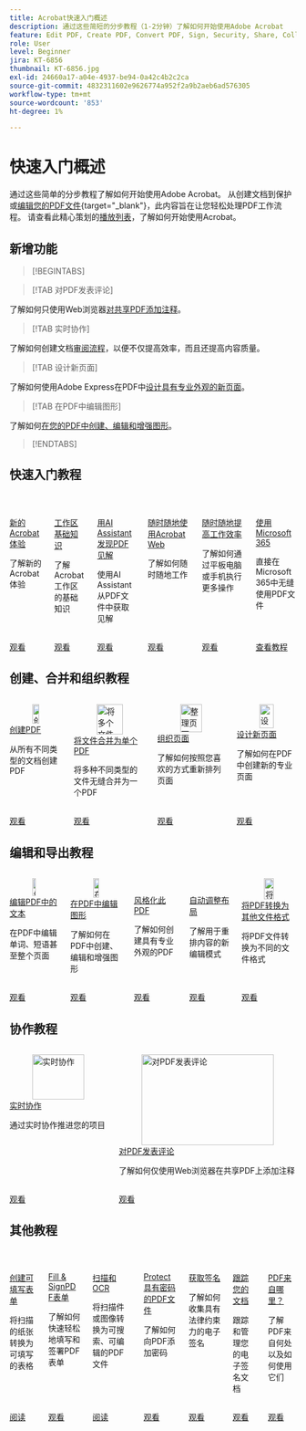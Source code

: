 ```yaml
---
title: Acrobat快速入门概述
description: 通过这些简短的分步教程（1-2分钟）了解如何开始使用Adobe Acrobat
feature: Edit PDF, Create PDF, Convert PDF, Sign, Security, Share, Collaboration, Workspace
role: User
level: Beginner
jira: KT-6856
thumbnail: KT-6856.jpg
exl-id: 24660a17-a04e-4937-be94-0a42c4b2c2ca
source-git-commit: 4832311602e9626774a952f2a9b2aeb6ad576305
workflow-type: tm+mt
source-wordcount: '853'
ht-degree: 1%

---
```


# 快速入门概述

通过这些简单的分步教程了解如何开始使用Adobe Acrobat。 从创建文档到保护或[编辑您的PDF文件](https://www.adobe.com/acrobat/online/pdf-editor.html){target="_blank"}，此内容旨在让您轻松处理PDF工作流程。 请查看此精心策划的[播放列表](https://experienceleague.adobe.com/en/playlists/acrobat-get-started-business-users)，了解如何开始使用Acrobat。

## 新增功能

>[!BEGINTABS]

>[!TAB 对PDF发表评论]

了解如何只使用Web浏览器[对共享PDF添加注释](comment-on-pdf-files.md)。

>[!TAB 实时协作]

了解如何创建文档[审阅流程](collaborate.md)，以便不仅提高效率，而且还提高内容质量。

>[!TAB 设计新页面]

了解如何使用Adobe Express在PDF中[设计具有专业外观的新页面](add-custom-page.md)。

>[!TAB 在PDF中编辑图形]

了解如何[在您的PDF中创建、编辑和增强图形](edit-graphics.md)。

>[!ENDTABS]

## 快速入门教程

<!-- START CARDS HTML - DO NOT MODIFY BY HAND -->
<div class="columns">
    <div class="column is-half-tablet is-half-desktop is-one-third-widescreen" aria-label="New Acrobat experience">
        <div class="card" style="height: 100%; display: flex; flex-direction: column; height: 100%;">
            <div class="card-image">
                <figure class="image x-is-16by9">
                    <a href="https://experienceleague.adobe.com/en/docs/document-cloud-learn/acrobat-learning/getting-started/new-workspace" title="新的Acrobat体验" target="_self" rel="referrer">
                        <img class="is-bordered-r-small" src="https://experienceleague.adobe.com/en/docs/document-cloud-learn/acrobat-learning/getting-started/media_1fd7846c8083ccd0da406c6abf96fe746d9b4539e.png?width=400&format=webply&optimize=medium" alt="新的Acrobat体验"
                             style="width: 100%; aspect-ratio: 16 / 9; object-fit: cover; overflow: hidden; display: block; margin: auto;">
                    </a>
                </figure>
            </div>
            <div class="card-content is-padded-small" style="display: flex; flex-direction: column; flex-grow: 1; justify-content: space-between;">
                <div class="top-card-content">
                    <p class="headline is-size-6 has-text-weight-bold">
                        <a href="https://experienceleague.adobe.com/en/docs/document-cloud-learn/acrobat-learning/getting-started/new-workspace" target="_self" rel="referrer" title="新的Acrobat体验">新的Acrobat体验</a>
                    </p>
                    <p class="is-size-6">了解新的Acrobat体验</p>
                </div>
                <a href="https://experienceleague.adobe.com/en/docs/document-cloud-learn/acrobat-learning/getting-started/new-workspace" target="_self" rel="referrer" class="spectrum-Button spectrum-Button--outline spectrum-Button--primary spectrum-Button--sizeM" style="align-self: flex-start; margin-top: 1rem;">
                    <span class="spectrum-Button-label has-no-wrap has-text-weight-bold">观看</span>
                </a>
            </div>
        </div>
    </div>
    <div class="column is-half-tablet is-half-desktop is-one-third-widescreen" aria-label="Workspace basics">
        <div class="card" style="height: 100%; display: flex; flex-direction: column; height: 100%;">
            <div class="card-image">
                <figure class="image x-is-16by9">
                    <a href="https://experienceleague.adobe.com/en/docs/document-cloud-learn/acrobat-learning/getting-started/get-to-know-the-acrobat-dc-interface" title="工作区基础知识" target="_self" rel="referrer">
                        <img class="is-bordered-r-small" src="https://experienceleague.adobe.com/en/docs/document-cloud-learn/acrobat-learning/getting-started/media_1829b23b3d26ba9ab2687a87be27ecf1b2adde71e.png?width=400&format=webply&optimize=medium" alt="工作区基础知识"
                             style="width: 100%; aspect-ratio: 16 / 9; object-fit: cover; overflow: hidden; display: block; margin: auto;">
                    </a>
                </figure>
            </div>
            <div class="card-content is-padded-small" style="display: flex; flex-direction: column; flex-grow: 1; justify-content: space-between;">
                <div class="top-card-content">
                    <p class="headline is-size-6 has-text-weight-bold">
                        <a href="https://experienceleague.adobe.com/en/docs/document-cloud-learn/acrobat-learning/getting-started/get-to-know-the-acrobat-dc-interface" target="_self" rel="referrer" title="工作区基础知识">工作区基础知识</a>
                    </p>
                    <p class="is-size-6">了解Acrobat工作区的基础知识</p>
                </div>
                <a href="https://experienceleague.adobe.com/en/docs/document-cloud-learn/acrobat-learning/getting-started/get-to-know-the-acrobat-dc-interface" target="_self" rel="referrer" class="spectrum-Button spectrum-Button--outline spectrum-Button--primary spectrum-Button--sizeM" style="align-self: flex-start; margin-top: 1rem;">
                    <span class="spectrum-Button-label has-no-wrap has-text-weight-bold">观看</span>
                </a>
            </div>
        </div>
    </div>
    <div class="column is-half-tablet is-half-desktop is-one-third-widescreen" aria-label="Discover PDF insights with AI Assistant">
        <div class="card" style="height: 100%; display: flex; flex-direction: column; height: 100%;">
            <div class="card-image">
                <figure class="image x-is-16by9">
                    <a href="https://experienceleague.adobe.com/en/docs/document-cloud-learn/acrobat-learning/getting-started/ai-assistant" title="用AI助手发现PDF见解" target="_self" rel="referrer">
                        <img class="is-bordered-r-small" src="https://experienceleague.adobe.com/en/docs/document-cloud-learn/acrobat-learning/getting-started/media_12db4e53771239c4c355e54868bb8c2d72912cf58.png?width=400&format=webply&optimize=medium" alt="用AI助手发现PDF见解"
                             style="width: 100%; aspect-ratio: 16 / 9; object-fit: cover; overflow: hidden; display: block; margin: auto;">
                    </a>
                </figure>
            </div>
            <div class="card-content is-padded-small" style="display: flex; flex-direction: column; flex-grow: 1; justify-content: space-between;">
                <div class="top-card-content">
                    <p class="headline is-size-6 has-text-weight-bold">
                        <a href="https://experienceleague.adobe.com/en/docs/document-cloud-learn/acrobat-learning/getting-started/ai-assistant" target="_self" rel="referrer" title="用AI助手发现PDF见解">用AI Assistant发现PDF见解</a>
                    </p>
                    <p class="is-size-6">使用AI Assistant从PDF文件中获取见解</p>
                </div>
                <a href="https://experienceleague.adobe.com/en/docs/document-cloud-learn/acrobat-learning/getting-started/ai-assistant" target="_self" rel="referrer" class="spectrum-Button spectrum-Button--outline spectrum-Button--primary spectrum-Button--sizeM" style="align-self: flex-start; margin-top: 1rem;">
                    <span class="spectrum-Button-label has-no-wrap has-text-weight-bold">观看</span>
                </a>
            </div>
        </div>
    </div>
    <div class="column is-half-tablet is-half-desktop is-one-third-widescreen" aria-label="Work anywhere with Acrobat web">
        <div class="card" style="height: 100%; display: flex; flex-direction: column; height: 100%;">
            <div class="card-image">
                <figure class="image x-is-16by9">
                    <a href="https://experienceleague.adobe.com/en/docs/document-cloud-learn/acrobat-learning/getting-started/acrobatweb" title="随时随地使用Acrobat Web" target="_self" rel="referrer">
                        <img class="is-bordered-r-small" src="https://experienceleague.adobe.com/en/docs/document-cloud-learn/acrobat-learning/getting-started/media_1bfcf9b6746a553be3bae3718499df7f83847b637.png?width=400&format=webply&optimize=medium" alt="随时随地使用Acrobat Web"
                             style="width: 100%; aspect-ratio: 16 / 9; object-fit: cover; overflow: hidden; display: block; margin: auto;">
                    </a>
                </figure>
            </div>
            <div class="card-content is-padded-small" style="display: flex; flex-direction: column; flex-grow: 1; justify-content: space-between;">
                <div class="top-card-content">
                    <p class="headline is-size-6 has-text-weight-bold">
                        <a href="https://experienceleague.adobe.com/en/docs/document-cloud-learn/acrobat-learning/getting-started/acrobatweb" target="_self" rel="referrer" title="随时随地使用Acrobat Web">随时随地使用Acrobat Web</a>
                    </p>
                    <p class="is-size-6">了解如何随时随地工作</p>
                </div>
                <a href="https://experienceleague.adobe.com/en/docs/document-cloud-learn/acrobat-learning/getting-started/acrobatweb" target="_self" rel="referrer" class="spectrum-Button spectrum-Button--outline spectrum-Button--primary spectrum-Button--sizeM" style="align-self: flex-start; margin-top: 1rem;">
                    <span class="spectrum-Button-label has-no-wrap has-text-weight-bold">观看</span>
                </a>
            </div>
        </div>
    </div>
    <div class="column is-half-tablet is-half-desktop is-one-third-widescreen" aria-label="Productivity on the go">
        <div class="card" style="height: 100%; display: flex; flex-direction: column; height: 100%;">
            <div class="card-image">
                <figure class="image x-is-16by9">
                    <a href="https://experienceleague.adobe.com/en/docs/document-cloud-learn/acrobat-learning/getting-started/productivity" title="随时随地提高工作效率" target="_self" rel="referrer">
                        <img class="is-bordered-r-small" src="https://experienceleague.adobe.com/en/docs/document-cloud-learn/acrobat-learning/getting-started/media_1baac857c8ccc7eb8f0af7c27bd123772b2d5cac4.png?width=400&format=webply&optimize=medium" alt="随时随地提高工作效率"
                             style="width: 100%; aspect-ratio: 16 / 9; object-fit: cover; overflow: hidden; display: block; margin: auto;">
                    </a>
                </figure>
            </div>
            <div class="card-content is-padded-small" style="display: flex; flex-direction: column; flex-grow: 1; justify-content: space-between;">
                <div class="top-card-content">
                    <p class="headline is-size-6 has-text-weight-bold">
                        <a href="https://experienceleague.adobe.com/en/docs/document-cloud-learn/acrobat-learning/getting-started/productivity" target="_self" rel="referrer" title="随时随地提高工作效率">随时随地提高工作效率</a>
                    </p>
                    <p class="is-size-6">了解如何通过平板电脑或手机执行更多操作</p>
                </div>
                <a href="https://experienceleague.adobe.com/en/docs/document-cloud-learn/acrobat-learning/getting-started/productivity" target="_self" rel="referrer" class="spectrum-Button spectrum-Button--outline spectrum-Button--primary spectrum-Button--sizeM" style="align-self: flex-start; margin-top: 1rem;">
                    <span class="spectrum-Button-label has-no-wrap has-text-weight-bold">观看</span>
                </a>
            </div>
        </div>
    </div>
    <div class="column is-half-tablet is-half-desktop is-one-third-widescreen" aria-label="Work with Microsoft 365">
        <div class="card" style="height: 100%; display: flex; flex-direction: column; height: 100%;">
            <div class="card-image">
                <figure class="image x-is-16by9">
                    <a href="https://experienceleague.adobe.com/en/docs/document-cloud-learn/acrobat-learning/integrations/integrate-overview#microsoft" title="使用Microsoft 365" target="_self" rel="referrer">
                        <img class="is-bordered-r-small" src="https://experienceleague.adobe.com/en/docs/document-cloud-learn/acrobat-learning/getting-started/media_1e715d1ec959dc755a27cab94e21039372673afac.png?width=400&format=webply&optimize=medium" alt="使用Microsoft 365"
                             style="width: 100%; aspect-ratio: 16 / 9; object-fit: cover; overflow: hidden; display: block; margin: auto;">
                    </a>
                </figure>
            </div>
            <div class="card-content is-padded-small" style="display: flex; flex-direction: column; flex-grow: 1; justify-content: space-between;">
                <div class="top-card-content">
                    <p class="headline is-size-6 has-text-weight-bold">
                        <a href="https://experienceleague.adobe.com/en/docs/document-cloud-learn/acrobat-learning/integrations/integrate-overview#microsoft" target="_self" rel="referrer" title="使用Microsoft 365">使用Microsoft 365</a>
                    </p>
                    <p class="is-size-6">直接在Microsoft 365中无缝使用PDF文件</p>
                </div>
                <a href="https://experienceleague.adobe.com/en/docs/document-cloud-learn/acrobat-learning/integrations/integrate-overview#microsoft" target="_self" rel="referrer" class="spectrum-Button spectrum-Button--outline spectrum-Button--primary spectrum-Button--sizeM" style="align-self: flex-start; margin-top: 1rem;">
                    <span class="spectrum-Button-label has-no-wrap has-text-weight-bold">查看教程</span>
                </a>
            </div>
        </div>
    </div>
</div>
<!-- END CARDS HTML - DO NOT MODIFY BY HAND -->

## 创建、合并和组织教程

<!-- START CARDS HTML - DO NOT MODIFY BY HAND -->
<div class="columns">
    <div class="column is-half-tablet is-half-desktop is-one-third-widescreen" aria-label="Create a PDF">
        <div class="card" style="height: 100%; display: flex; flex-direction: column; height: 100%;">
            <div class="card-image">
                <figure class="image x-is-16by9">
                    <a href="https://experienceleague.adobe.com/en/docs/document-cloud-learn/acrobat-learning/getting-started/create-pdf" title="创建PDF" target="_self" rel="referrer">
                        <img class="is-bordered-r-small" src="https://experienceleague.adobe.com/en/docs/document-cloud-learn/acrobat-learning/getting-started/media_16f0a3abd52647334bb64fdf140cf94afd63188d2.png?width=400&format=webply&optimize=medium" alt="创建PDF"
                             style="width: 100%; aspect-ratio: 16 / 9; object-fit: cover; overflow: hidden; display: block; margin: auto;">
                    </a>
                </figure>
            </div>
            <div class="card-content is-padded-small" style="display: flex; flex-direction: column; flex-grow: 1; justify-content: space-between;">
                <div class="top-card-content">
                    <p class="headline is-size-6 has-text-weight-bold">
                        <a href="https://experienceleague.adobe.com/en/docs/document-cloud-learn/acrobat-learning/getting-started/create-pdf" target="_self" rel="referrer" title="创建PDF">创建PDF</a>
                    </p>
                    <p class="is-size-6">从所有不同类型的文档创建PDF</p>
                </div>
                <a href="https://experienceleague.adobe.com/en/docs/document-cloud-learn/acrobat-learning/getting-started/create-pdf" target="_self" rel="referrer" class="spectrum-Button spectrum-Button--outline spectrum-Button--primary spectrum-Button--sizeM" style="align-self: flex-start; margin-top: 1rem;">
                    <span class="spectrum-Button-label has-no-wrap has-text-weight-bold">观看</span>
                </a>
            </div>
        </div>
    </div>
    <div class="column is-half-tablet is-half-desktop is-one-third-widescreen" aria-label="Combine files into a single PDF">
        <div class="card" style="height: 100%; display: flex; flex-direction: column; height: 100%;">
            <div class="card-image">
                <figure class="image x-is-16by9">
                    <a href="https://experienceleague.adobe.com/en/docs/document-cloud-learn/acrobat-learning/getting-started/combine-to-pdf" title="将多个文件合并为单个PDF" target="_self" rel="referrer">
                        <img class="is-bordered-r-small" src="https://experienceleague.adobe.com/en/docs/document-cloud-learn/acrobat-learning/getting-started/media_11be639aeee441f5b0e2b4900730339cd1798a4b9.png?width=400&format=webply&optimize=medium" alt="将多个文件合并为单个PDF"
                             style="width: 100%; aspect-ratio: 16 / 9; object-fit: cover; overflow: hidden; display: block; margin: auto;">
                    </a>
                </figure>
            </div>
            <div class="card-content is-padded-small" style="display: flex; flex-direction: column; flex-grow: 1; justify-content: space-between;">
                <div class="top-card-content">
                    <p class="headline is-size-6 has-text-weight-bold">
                        <a href="https://experienceleague.adobe.com/en/docs/document-cloud-learn/acrobat-learning/getting-started/combine-to-pdf" target="_self" rel="referrer" title="将多个文件合并为单个PDF">将文件合并为单个PDF</a>
                    </p>
                    <p class="is-size-6">将多种不同类型的文件无缝合并为一个PDF</p>
                </div>
                <a href="https://experienceleague.adobe.com/en/docs/document-cloud-learn/acrobat-learning/getting-started/combine-to-pdf" target="_self" rel="referrer" class="spectrum-Button spectrum-Button--outline spectrum-Button--primary spectrum-Button--sizeM" style="align-self: flex-start; margin-top: 1rem;">
                    <span class="spectrum-Button-label has-no-wrap has-text-weight-bold">观看</span>
                </a>
            </div>
        </div>
    </div>
    <div class="column is-half-tablet is-half-desktop is-one-third-widescreen" aria-label="Organize pages">
        <div class="card" style="height: 100%; display: flex; flex-direction: column; height: 100%;">
            <div class="card-image">
                <figure class="image x-is-16by9">
                    <a href="https://experienceleague.adobe.com/en/docs/document-cloud-learn/acrobat-learning/getting-started/organize" title="整理页面" target="_self" rel="referrer">
                        <img class="is-bordered-r-small" src="https://experienceleague.adobe.com/en/docs/document-cloud-learn/acrobat-learning/getting-started/media_17e55bdc9d65c0ae578fd3d6d32d1eb3bf3719714.png?width=400&format=webply&optimize=medium" alt="整理页面"
                             style="width: 100%; aspect-ratio: 16 / 9; object-fit: cover; overflow: hidden; display: block; margin: auto;">
                    </a>
                </figure>
            </div>
            <div class="card-content is-padded-small" style="display: flex; flex-direction: column; flex-grow: 1; justify-content: space-between;">
                <div class="top-card-content">
                    <p class="headline is-size-6 has-text-weight-bold">
                        <a href="https://experienceleague.adobe.com/en/docs/document-cloud-learn/acrobat-learning/getting-started/organize" target="_self" rel="referrer" title="整理页面">组织页面</a>
                    </p>
                    <p class="is-size-6">了解如何按照您喜欢的方式重新排列页面</p>
                </div>
                <a href="https://experienceleague.adobe.com/en/docs/document-cloud-learn/acrobat-learning/getting-started/organize" target="_self" rel="referrer" class="spectrum-Button spectrum-Button--outline spectrum-Button--primary spectrum-Button--sizeM" style="align-self: flex-start; margin-top: 1rem;">
                    <span class="spectrum-Button-label has-no-wrap has-text-weight-bold">观看</span>
                </a>
            </div>
        </div>
    </div>
    <div class="column is-half-tablet is-half-desktop is-one-third-widescreen" aria-label="Design a new page">
        <div class="card" style="height: 100%; display: flex; flex-direction: column; height: 100%;">
            <div class="card-image">
                <figure class="image x-is-16by9">
                    <a href="https://experienceleague.adobe.com/en/docs/document-cloud-learn/acrobat-learning/getting-started/add-custom-page" title="设计新页面" target="_self" rel="referrer">
                        <img class="is-bordered-r-small" src="https://experienceleague.adobe.com/en/docs/document-cloud-learn/acrobat-learning/getting-started/media_1f048322a16c3f2b9762347f0ea4e90b24dcd279e.png?width=400&format=webply&optimize=medium" alt="设计新页面"
                             style="width: 100%; aspect-ratio: 16 / 9; object-fit: cover; overflow: hidden; display: block; margin: auto;">
                    </a>
                </figure>
            </div>
            <div class="card-content is-padded-small" style="display: flex; flex-direction: column; flex-grow: 1; justify-content: space-between;">
                <div class="top-card-content">
                    <p class="headline is-size-6 has-text-weight-bold">
                        <a href="https://experienceleague.adobe.com/en/docs/document-cloud-learn/acrobat-learning/getting-started/add-custom-page" target="_self" rel="referrer" title="设计新页面">设计新页面</a>
                    </p>
                    <p class="is-size-6">了解如何在PDF中创建新的专业页面</p>
                </div>
                <a href="https://experienceleague.adobe.com/en/docs/document-cloud-learn/acrobat-learning/getting-started/add-custom-page" target="_self" rel="referrer" class="spectrum-Button spectrum-Button--outline spectrum-Button--primary spectrum-Button--sizeM" style="align-self: flex-start; margin-top: 1rem;">
                    <span class="spectrum-Button-label has-no-wrap has-text-weight-bold">观看</span>
                </a>
            </div>
        </div>
    </div>
</div>
<!-- END CARDS HTML - DO NOT MODIFY BY HAND -->

## 编辑和导出教程

<!-- START CARDS HTML - DO NOT MODIFY BY HAND -->
<div class="columns">
    <div class="column is-half-tablet is-half-desktop is-one-third-widescreen" aria-label="Edit text in a PDF">
        <div class="card" style="height: 100%; display: flex; flex-direction: column; height: 100%;">
            <div class="card-image">
                <figure class="image x-is-16by9">
                    <a href="https://experienceleague.adobe.com/en/docs/document-cloud-learn/acrobat-learning/getting-started/edit-pdf" title="编辑PDF中的文本" target="_self" rel="referrer">
                        <img class="is-bordered-r-small" src="https://experienceleague.adobe.com/en/docs/document-cloud-learn/acrobat-learning/getting-started/media_13401767164ccbafc5bcc35d34d2334fc961255e1.png?width=400&format=webply&optimize=medium" alt="编辑PDF中的文本"
                             style="width: 100%; aspect-ratio: 16 / 9; object-fit: cover; overflow: hidden; display: block; margin: auto;">
                    </a>
                </figure>
            </div>
            <div class="card-content is-padded-small" style="display: flex; flex-direction: column; flex-grow: 1; justify-content: space-between;">
                <div class="top-card-content">
                    <p class="headline is-size-6 has-text-weight-bold">
                        <a href="https://experienceleague.adobe.com/en/docs/document-cloud-learn/acrobat-learning/getting-started/edit-pdf" target="_self" rel="referrer" title="编辑PDF中的文本">编辑PDF中的文本</a>
                    </p>
                    <p class="is-size-6">在PDF中编辑单词、短语甚至整个页面</p>
                </div>
                <a href="https://experienceleague.adobe.com/en/docs/document-cloud-learn/acrobat-learning/getting-started/edit-pdf" target="_self" rel="referrer" class="spectrum-Button spectrum-Button--outline spectrum-Button--primary spectrum-Button--sizeM" style="align-self: flex-start; margin-top: 1rem;">
                    <span class="spectrum-Button-label has-no-wrap has-text-weight-bold">观看</span>
                </a>
            </div>
        </div>
    </div>
    <div class="column is-half-tablet is-half-desktop is-one-third-widescreen" aria-label="Edit graphics in a PDF">
        <div class="card" style="height: 100%; display: flex; flex-direction: column; height: 100%;">
            <div class="card-image">
                <figure class="image x-is-16by9">
                    <a href="https://experienceleague.adobe.com/en/docs/document-cloud-learn/acrobat-learning/getting-started/edit-graphics" title="在PDF中编辑图形" target="_self" rel="referrer">
                        <img class="is-bordered-r-small" src="https://experienceleague.adobe.com/en/docs/document-cloud-learn/acrobat-learning/getting-started/media_10cbcb294cdbd62dc9d8f6b2f5f5f160782370141.png?width=400&format=webply&optimize=medium" alt="在PDF中编辑图形"
                             style="width: 100%; aspect-ratio: 16 / 9; object-fit: cover; overflow: hidden; display: block; margin: auto;">
                    </a>
                </figure>
            </div>
            <div class="card-content is-padded-small" style="display: flex; flex-direction: column; flex-grow: 1; justify-content: space-between;">
                <div class="top-card-content">
                    <p class="headline is-size-6 has-text-weight-bold">
                        <a href="https://experienceleague.adobe.com/en/docs/document-cloud-learn/acrobat-learning/getting-started/edit-graphics" target="_self" rel="referrer" title="在PDF中编辑图形">在PDF中编辑图形</a>
                    </p>
                    <p class="is-size-6">了解如何在PDF中创建、编辑和增强图形</p>
                </div>
                <a href="https://experienceleague.adobe.com/en/docs/document-cloud-learn/acrobat-learning/getting-started/edit-graphics" target="_self" rel="referrer" class="spectrum-Button spectrum-Button--outline spectrum-Button--primary spectrum-Button--sizeM" style="align-self: flex-start; margin-top: 1rem;">
                    <span class="spectrum-Button-label has-no-wrap has-text-weight-bold">观看</span>
                </a>
            </div>
        </div>
    </div>
    <div class="column is-half-tablet is-half-desktop is-one-third-widescreen" aria-label="Stylize this PDF">
        <div class="card" style="height: 100%; display: flex; flex-direction: column; height: 100%;">
            <div class="card-image">
                <figure class="image x-is-16by9">
                    <a href="https://experienceleague.adobe.com/en/docs/document-cloud-learn/acrobat-learning/getting-started/stylize-this-pdf" title="设置此PDF的风格" target="_self" rel="referrer">
                        <img class="is-bordered-r-small" src="https://experienceleague.adobe.com/en/docs/document-cloud-learn/acrobat-learning/getting-started/media_199eeb70612b1e3f04c00cbe3ebf7f4cc2016bcef.png?width=400&format=webply&optimize=medium" alt="设置此PDF的风格"
                             style="width: 100%; aspect-ratio: 16 / 9; object-fit: cover; overflow: hidden; display: block; margin: auto;">
                    </a>
                </figure>
            </div>
            <div class="card-content is-padded-small" style="display: flex; flex-direction: column; flex-grow: 1; justify-content: space-between;">
                <div class="top-card-content">
                    <p class="headline is-size-6 has-text-weight-bold">
                        <a href="https://experienceleague.adobe.com/en/docs/document-cloud-learn/acrobat-learning/getting-started/stylize-this-pdf" target="_self" rel="referrer" title="设置此PDF的风格">风格化此PDF</a>
                    </p>
                    <p class="is-size-6">了解如何创建具有专业外观的PDF</p>
                </div>
                <a href="https://experienceleague.adobe.com/en/docs/document-cloud-learn/acrobat-learning/getting-started/stylize-this-pdf" target="_self" rel="referrer" class="spectrum-Button spectrum-Button--outline spectrum-Button--primary spectrum-Button--sizeM" style="align-self: flex-start; margin-top: 1rem;">
                    <span class="spectrum-Button-label has-no-wrap has-text-weight-bold">观看</span>
                </a>
            </div>
        </div>
    </div>
    <div class="column is-half-tablet is-half-desktop is-one-third-widescreen" aria-label="Auto-adjust layout">
        <div class="card" style="height: 100%; display: flex; flex-direction: column; height: 100%;">
            <div class="card-image">
                <figure class="image x-is-16by9">
                    <a href="https://experienceleague.adobe.com/en/docs/document-cloud-learn/acrobat-learning/getting-started/auto-adjust-layout" title="自动调整布局" target="_self" rel="referrer">
                        <img class="is-bordered-r-small" src="https://experienceleague.adobe.com/en/docs/document-cloud-learn/acrobat-learning/getting-started/media_1072b7b70b16efa68b4bd6bbc2152a4dd90bd6dfb.png?width=400&format=webply&optimize=medium" alt="自动调整布局"
                             style="width: 100%; aspect-ratio: 16 / 9; object-fit: cover; overflow: hidden; display: block; margin: auto;">
                    </a>
                </figure>
            </div>
            <div class="card-content is-padded-small" style="display: flex; flex-direction: column; flex-grow: 1; justify-content: space-between;">
                <div class="top-card-content">
                    <p class="headline is-size-6 has-text-weight-bold">
                        <a href="https://experienceleague.adobe.com/en/docs/document-cloud-learn/acrobat-learning/getting-started/auto-adjust-layout" target="_self" rel="referrer" title="自动调整布局">自动调整布局</a>
                    </p>
                    <p class="is-size-6">了解用于重排内容的新编辑模式</p>
                </div>
                <a href="https://experienceleague.adobe.com/en/docs/document-cloud-learn/acrobat-learning/getting-started/auto-adjust-layout" target="_self" rel="referrer" class="spectrum-Button spectrum-Button--outline spectrum-Button--primary spectrum-Button--sizeM" style="align-self: flex-start; margin-top: 1rem;">
                    <span class="spectrum-Button-label has-no-wrap has-text-weight-bold">观看</span>
                </a>
            </div>
        </div>
    </div>
    <div class="column is-half-tablet is-half-desktop is-one-third-widescreen" aria-label="Convert PDF to different file formats">
        <div class="card" style="height: 100%; display: flex; flex-direction: column; height: 100%;">
            <div class="card-image">
                <figure class="image x-is-16by9">
                    <a href="https://experienceleague.adobe.com/en/docs/document-cloud-learn/acrobat-learning/getting-started/export-pdf" title="将PDF转换为其他文件格式" target="_self" rel="referrer">
                        <img class="is-bordered-r-small" src="https://experienceleague.adobe.com/en/docs/document-cloud-learn/acrobat-learning/getting-started/media_16383696f2610f1419050df7dca0b9dc77b94f836.png?width=400&format=webply&optimize=medium" alt="将PDF转换为其他文件格式"
                             style="width: 100%; aspect-ratio: 16 / 9; object-fit: cover; overflow: hidden; display: block; margin: auto;">
                    </a>
                </figure>
            </div>
            <div class="card-content is-padded-small" style="display: flex; flex-direction: column; flex-grow: 1; justify-content: space-between;">
                <div class="top-card-content">
                    <p class="headline is-size-6 has-text-weight-bold">
                        <a href="https://experienceleague.adobe.com/en/docs/document-cloud-learn/acrobat-learning/getting-started/export-pdf" target="_self" rel="referrer" title="将PDF转换为其他文件格式">将PDF转换为其他文件格式</a>
                    </p>
                    <p class="is-size-6">将PDF文件转换为不同的文件格式</p>
                </div>
                <a href="https://experienceleague.adobe.com/en/docs/document-cloud-learn/acrobat-learning/getting-started/export-pdf" target="_self" rel="referrer" class="spectrum-Button spectrum-Button--outline spectrum-Button--primary spectrum-Button--sizeM" style="align-self: flex-start; margin-top: 1rem;">
                    <span class="spectrum-Button-label has-no-wrap has-text-weight-bold">观看</span>
                </a>
            </div>
        </div>
    </div>
</div>
<!-- END CARDS HTML - DO NOT MODIFY BY HAND -->

## 协作教程

<!-- START CARDS HTML - DO NOT MODIFY BY HAND -->
<div class="columns">
    <div class="column is-half-tablet is-half-desktop is-one-third-widescreen" aria-label="Collaborate in real time">
        <div class="card" style="height: 100%; display: flex; flex-direction: column; height: 100%;">
            <div class="card-image">
                <figure class="image x-is-16by9">
                    <a href="https://experienceleague.adobe.com/en/docs/document-cloud-learn/acrobat-learning/getting-started/collaborate" title="实时协作" target="_self" rel="referrer">
                        <img class="is-bordered-r-small" src="https://experienceleague.adobe.com/en/docs/document-cloud-learn/acrobat-learning/getting-started/media_1f5dd20f4df4fb7d2f5c80653268baf61e708a449.png?width=400&format=webply&optimize=medium" alt="实时协作"
                             style="width: 100%; aspect-ratio: 16 / 9; object-fit: cover; overflow: hidden; display: block; margin: auto;">
                    </a>
                </figure>
            </div>
            <div class="card-content is-padded-small" style="display: flex; flex-direction: column; flex-grow: 1; justify-content: space-between;">
                <div class="top-card-content">
                    <p class="headline is-size-6 has-text-weight-bold">
                        <a href="https://experienceleague.adobe.com/en/docs/document-cloud-learn/acrobat-learning/getting-started/collaborate" target="_self" rel="referrer" title="实时协作">实时协作</a>
                    </p>
                    <p class="is-size-6">通过实时协作推进您的项目</p>
                </div>
                <a href="https://experienceleague.adobe.com/en/docs/document-cloud-learn/acrobat-learning/getting-started/collaborate" target="_self" rel="referrer" class="spectrum-Button spectrum-Button--outline spectrum-Button--primary spectrum-Button--sizeM" style="align-self: flex-start; margin-top: 1rem;">
                    <span class="spectrum-Button-label has-no-wrap has-text-weight-bold">观看</span>
                </a>
            </div>
        </div>
    </div>
    <div class="column is-half-tablet is-half-desktop is-one-third-widescreen" aria-label="Comment on a PDF">
        <div class="card" style="height: 100%; display: flex; flex-direction: column; height: 100%;">
            <div class="card-image">
                <figure class="image x-is-16by9">
                    <a href="https://experienceleague.adobe.com/en/docs/document-cloud-learn/acrobat-learning/getting-started/comment-on-pdf-files" title="对PDF发表评论" target="_self" rel="referrer">
                        <img class="is-bordered-r-small" src="https://experienceleague.adobe.com/en/docs/document-cloud-learn/acrobat-learning/getting-started/media_116d7c4b645e8d4c4e4645df9cb83a36501431471.png?width=400&format=webply&optimize=medium" alt="对PDF发表评论"
                             style="width: 100%; aspect-ratio: 16 / 9; object-fit: cover; overflow: hidden; display: block; margin: auto;">
                    </a>
                </figure>
            </div>
            <div class="card-content is-padded-small" style="display: flex; flex-direction: column; flex-grow: 1; justify-content: space-between;">
                <div class="top-card-content">
                    <p class="headline is-size-6 has-text-weight-bold">
                        <a href="https://experienceleague.adobe.com/en/docs/document-cloud-learn/acrobat-learning/getting-started/comment-on-pdf-files" target="_self" rel="referrer" title="对PDF发表评论">对PDF发表评论</a>
                    </p>
                    <p class="is-size-6">了解如何仅使用Web浏览器在共享PDF上添加注释</p>
                </div>
                <a href="https://experienceleague.adobe.com/en/docs/document-cloud-learn/acrobat-learning/getting-started/comment-on-pdf-files" target="_self" rel="referrer" class="spectrum-Button spectrum-Button--outline spectrum-Button--primary spectrum-Button--sizeM" style="align-self: flex-start; margin-top: 1rem;">
                    <span class="spectrum-Button-label has-no-wrap has-text-weight-bold">观看</span>
                </a>
            </div>
        </div>
    </div>
</div>
<!-- END CARDS HTML - DO NOT MODIFY BY HAND -->

## 其他教程

<!-- START CARDS HTML - DO NOT MODIFY BY HAND -->
<div class="columns">
    <div class="column is-half-tablet is-half-desktop is-one-third-widescreen" aria-label="Create fillable forms">
        <div class="card" style="height: 100%; display: flex; flex-direction: column; height: 100%;">
            <div class="card-image">
                <figure class="image x-is-16by9">
                    <a href="https://experienceleague.adobe.com/en/docs/document-cloud-learn/acrobat-learning/getting-started/create-fillable-forms" title="创建可填写表单" target="_self" rel="referrer">
                        <img class="is-bordered-r-small" src="https://experienceleague.adobe.com/en/docs/document-cloud-learn/acrobat-learning/getting-started/media_109411f58bacd579c020661fd7f6577ed63726aef.png?width=400&format=webply&optimize=medium" alt="创建可填写表单"
                             style="width: 100%; aspect-ratio: 16 / 9; object-fit: cover; overflow: hidden; display: block; margin: auto;">
                    </a>
                </figure>
            </div>
            <div class="card-content is-padded-small" style="display: flex; flex-direction: column; flex-grow: 1; justify-content: space-between;">
                <div class="top-card-content">
                    <p class="headline is-size-6 has-text-weight-bold">
                        <a href="https://experienceleague.adobe.com/en/docs/document-cloud-learn/acrobat-learning/getting-started/create-fillable-forms" target="_self" rel="referrer" title="创建可填写表单">创建可填写表单</a>
                    </p>
                    <p class="is-size-6">将扫描的纸张转换为可填写的表格</p>
                </div>
                <a href="https://experienceleague.adobe.com/en/docs/document-cloud-learn/acrobat-learning/getting-started/create-fillable-forms" target="_self" rel="referrer" class="spectrum-Button spectrum-Button--outline spectrum-Button--primary spectrum-Button--sizeM" style="align-self: flex-start; margin-top: 1rem;">
                    <span class="spectrum-Button-label has-no-wrap has-text-weight-bold">阅读</span>
                </a>
            </div>
        </div>
    </div>
    <div class="column is-half-tablet is-half-desktop is-one-third-widescreen" aria-label="Fill & Sign a PDF form">
        <div class="card" style="height: 100%; display: flex; flex-direction: column; height: 100%;">
            <div class="card-image">
                <figure class="image x-is-16by9">
                    <a href="https://experienceleague.adobe.com/en/docs/document-cloud-learn/acrobat-learning/getting-started/fill-and-sign" title="Fill &amp; SignPDF表单" target="_self" rel="referrer">
                        <img class="is-bordered-r-small" src="https://experienceleague.adobe.com/en/docs/document-cloud-learn/acrobat-learning/getting-started/media_1e8d0607bd61f9cf6a5781801e8e075019fa10ce8.png?width=400&format=webply&optimize=medium" alt="Fill &amp; SignPDF表单"
                             style="width: 100%; aspect-ratio: 16 / 9; object-fit: cover; overflow: hidden; display: block; margin: auto;">
                    </a>
                </figure>
            </div>
            <div class="card-content is-padded-small" style="display: flex; flex-direction: column; flex-grow: 1; justify-content: space-between;">
                <div class="top-card-content">
                    <p class="headline is-size-6 has-text-weight-bold">
                        <a href="https://experienceleague.adobe.com/en/docs/document-cloud-learn/acrobat-learning/getting-started/fill-and-sign" target="_self" rel="referrer" title="Fill &amp; SignPDF表单">Fill &amp; SignPDF表单</a>
                    </p>
                    <p class="is-size-6">了解如何快速轻松地填写和签署PDF表单</p>
                </div>
                <a href="https://experienceleague.adobe.com/en/docs/document-cloud-learn/acrobat-learning/getting-started/fill-and-sign" target="_self" rel="referrer" class="spectrum-Button spectrum-Button--outline spectrum-Button--primary spectrum-Button--sizeM" style="align-self: flex-start; margin-top: 1rem;">
                    <span class="spectrum-Button-label has-no-wrap has-text-weight-bold">观看</span>
                </a>
            </div>
        </div>
    </div>
    <div class="column is-half-tablet is-half-desktop is-one-third-widescreen" aria-label="Scan & OCR">
        <div class="card" style="height: 100%; display: flex; flex-direction: column; height: 100%;">
            <div class="card-image">
                <figure class="image x-is-16by9">
                    <a href="https://experienceleague.adobe.com/en/docs/document-cloud-learn/acrobat-learning/getting-started/scan-and-ocr" title="扫描和OCR" target="_self" rel="referrer">
                        <img class="is-bordered-r-small" src="https://experienceleague.adobe.com/en/docs/document-cloud-learn/acrobat-learning/getting-started/media_14440f542ece3322f727553cf6d6cf2408761379b.png?width=400&format=webply&optimize=medium" alt="扫描和OCR"
                             style="width: 100%; aspect-ratio: 16 / 9; object-fit: cover; overflow: hidden; display: block; margin: auto;">
                    </a>
                </figure>
            </div>
            <div class="card-content is-padded-small" style="display: flex; flex-direction: column; flex-grow: 1; justify-content: space-between;">
                <div class="top-card-content">
                    <p class="headline is-size-6 has-text-weight-bold">
                        <a href="https://experienceleague.adobe.com/en/docs/document-cloud-learn/acrobat-learning/getting-started/scan-and-ocr" target="_self" rel="referrer" title="扫描和OCR">扫描和OCR</a>
                    </p>
                    <p class="is-size-6">将扫描件或图像转换为可搜索、可编辑的PDF文件</p>
                </div>
                <a href="https://experienceleague.adobe.com/en/docs/document-cloud-learn/acrobat-learning/getting-started/scan-and-ocr" target="_self" rel="referrer" class="spectrum-Button spectrum-Button--outline spectrum-Button--primary spectrum-Button--sizeM" style="align-self: flex-start; margin-top: 1rem;">
                    <span class="spectrum-Button-label has-no-wrap has-text-weight-bold">阅读</span>
                </a>
            </div>
        </div>
    </div>
    <div class="column is-half-tablet is-half-desktop is-one-third-widescreen" aria-label="Protect a PDF file with a password">
        <div class="card" style="height: 100%; display: flex; flex-direction: column; height: 100%;">
            <div class="card-image">
                <figure class="image x-is-16by9">
                    <a href="https://experienceleague.adobe.com/en/docs/document-cloud-learn/acrobat-learning/getting-started/password-protect" title="Protect带密码的PDF文件" target="_self" rel="referrer">
                        <img class="is-bordered-r-small" src="https://experienceleague.adobe.com/en/docs/document-cloud-learn/acrobat-learning/getting-started/media_1803b816278477ef62c8c4a25be6fcc6094763124.png?width=400&format=webply&optimize=medium" alt="Protect带密码的PDF文件"
                             style="width: 100%; aspect-ratio: 16 / 9; object-fit: cover; overflow: hidden; display: block; margin: auto;">
                    </a>
                </figure>
            </div>
            <div class="card-content is-padded-small" style="display: flex; flex-direction: column; flex-grow: 1; justify-content: space-between;">
                <div class="top-card-content">
                    <p class="headline is-size-6 has-text-weight-bold">
                        <a href="https://experienceleague.adobe.com/en/docs/document-cloud-learn/acrobat-learning/getting-started/password-protect" target="_self" rel="referrer" title="Protect带密码的PDF文件">Protect具有密码的PDF文件</a>
                    </p>
                    <p class="is-size-6">了解如何向PDF添加密码</p>
                </div>
                <a href="https://experienceleague.adobe.com/en/docs/document-cloud-learn/acrobat-learning/getting-started/password-protect" target="_self" rel="referrer" class="spectrum-Button spectrum-Button--outline spectrum-Button--primary spectrum-Button--sizeM" style="align-self: flex-start; margin-top: 1rem;">
                    <span class="spectrum-Button-label has-no-wrap has-text-weight-bold">观看</span>
                </a>
            </div>
        </div>
    </div>
    <div class="column is-half-tablet is-half-desktop is-one-third-widescreen" aria-label="Get signatures">
        <div class="card" style="height: 100%; display: flex; flex-direction: column; height: 100%;">
            <div class="card-image">
                <figure class="image x-is-16by9">
                    <a href="https://experienceleague.adobe.com/en/docs/document-cloud-learn/acrobat-learning/getting-started/signatures" title="获取签名" target="_self" rel="referrer">
                        <img class="is-bordered-r-small" src="https://experienceleague.adobe.com/en/docs/document-cloud-learn/acrobat-learning/getting-started/media_1d23992362b8a44ebfa1801c33d482df88e1865e1.png?width=400&format=webply&optimize=medium" alt="获取签名"
                             style="width: 100%; aspect-ratio: 16 / 9; object-fit: cover; overflow: hidden; display: block; margin: auto;">
                    </a>
                </figure>
            </div>
            <div class="card-content is-padded-small" style="display: flex; flex-direction: column; flex-grow: 1; justify-content: space-between;">
                <div class="top-card-content">
                    <p class="headline is-size-6 has-text-weight-bold">
                        <a href="https://experienceleague.adobe.com/en/docs/document-cloud-learn/acrobat-learning/getting-started/signatures" target="_self" rel="referrer" title="获取签名">获取签名</a>
                    </p>
                    <p class="is-size-6">了解如何收集具有法律约束力的电子签名</p>
                </div>
                <a href="https://experienceleague.adobe.com/en/docs/document-cloud-learn/acrobat-learning/getting-started/signatures" target="_self" rel="referrer" class="spectrum-Button spectrum-Button--outline spectrum-Button--primary spectrum-Button--sizeM" style="align-self: flex-start; margin-top: 1rem;">
                    <span class="spectrum-Button-label has-no-wrap has-text-weight-bold">观看</span>
                </a>
            </div>
        </div>
    </div>
    <div class="column is-half-tablet is-half-desktop is-one-third-widescreen" aria-label="Track your documents">
        <div class="card" style="height: 100%; display: flex; flex-direction: column; height: 100%;">
            <div class="card-image">
                <figure class="image x-is-16by9">
                    <a href="https://experienceleague.adobe.com/en/docs/document-cloud-learn/acrobat-learning/getting-started/track" title="跟踪文档" target="_self" rel="referrer">
                        <img class="is-bordered-r-small" src="https://experienceleague.adobe.com/en/docs/document-cloud-learn/acrobat-learning/getting-started/media_1b0f65154db21a029cc4155f26ca8c24f5eeb71ef.png?width=400&format=webply&optimize=medium" alt="跟踪文档"
                             style="width: 100%; aspect-ratio: 16 / 9; object-fit: cover; overflow: hidden; display: block; margin: auto;">
                    </a>
                </figure>
            </div>
            <div class="card-content is-padded-small" style="display: flex; flex-direction: column; flex-grow: 1; justify-content: space-between;">
                <div class="top-card-content">
                    <p class="headline is-size-6 has-text-weight-bold">
                        <a href="https://experienceleague.adobe.com/en/docs/document-cloud-learn/acrobat-learning/getting-started/track" target="_self" rel="referrer" title="跟踪文档">跟踪您的文档</a>
                    </p>
                    <p class="is-size-6">跟踪和管理您的电子签名文档</p>
                </div>
                <a href="https://experienceleague.adobe.com/en/docs/document-cloud-learn/acrobat-learning/getting-started/track" target="_self" rel="referrer" class="spectrum-Button spectrum-Button--outline spectrum-Button--primary spectrum-Button--sizeM" style="align-self: flex-start; margin-top: 1rem;">
                    <span class="spectrum-Button-label has-no-wrap has-text-weight-bold">观看</span>
                </a>
            </div>
        </div>
    </div>
    <div class="column is-half-tablet is-half-desktop is-one-third-widescreen" aria-label="Where do PDFs come from?">
        <div class="card" style="height: 100%; display: flex; flex-direction: column; height: 100%;">
            <div class="card-image">
                <figure class="image x-is-16by9">
                    <a href="https://experienceleague.adobe.com/en/docs/document-cloud-learn/acrobat-learning/getting-started/where-do-pdfs-come-from" title="PDF来自哪里？" target="_self" rel="referrer">
                        <img class="is-bordered-r-small" src="https://experienceleague.adobe.com/en/docs/document-cloud-learn/acrobat-learning/getting-started/media_133ee13f07ef84d06eef5d6b1c81d024747f19f36.png?width=400&format=webply&optimize=medium" alt="PDF来自哪里？"
                             style="width: 100%; aspect-ratio: 16 / 9; object-fit: cover; overflow: hidden; display: block; margin: auto;">
                    </a>
                </figure>
            </div>
            <div class="card-content is-padded-small" style="display: flex; flex-direction: column; flex-grow: 1; justify-content: space-between;">
                <div class="top-card-content">
                    <p class="headline is-size-6 has-text-weight-bold">
                        <a href="https://experienceleague.adobe.com/en/docs/document-cloud-learn/acrobat-learning/getting-started/where-do-pdfs-come-from" target="_self" rel="referrer" title="PDF来自哪里？">PDF来自哪里？</a>
                    </p>
                    <p class="is-size-6">了解PDF来自何处以及如何使用它们</p>
                </div>
                <a href="https://experienceleague.adobe.com/en/docs/document-cloud-learn/acrobat-learning/getting-started/where-do-pdfs-come-from" target="_self" rel="referrer" class="spectrum-Button spectrum-Button--outline spectrum-Button--primary spectrum-Button--sizeM" style="align-self: flex-start; margin-top: 1rem;">
                    <span class="spectrum-Button-label has-no-wrap has-text-weight-bold">观看</span>
                </a>
            </div>
        </div>
    </div>
</div>
<!-- END CARDS HTML - DO NOT MODIFY BY HAND -->